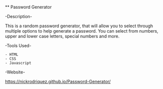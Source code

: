 ** Password Generator

-Description-

  This is a random password generator, that will allow you to select through multiple options to help generate a password. You can select from numbers, upper and lower case letters, special numbers and more. 
  
  -Tools Used-
  
    - HTML
    - CSS
    - Javascript

-Website-

 https://nickrodriquez.github.io/Password-Generator/
 


